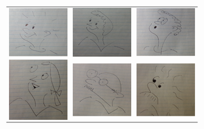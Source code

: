 | | | |
|:-------------------------:|:-------------------------:|:-------------------------:|
|<img width="400" alt="something" src="https://github.com/randomwangran/draw/raw/master/d0.0.PNG">  |<img width="400" alt="something" src="https://github.com/randomwangran/draw/raw/master/d0.1.PNG">  |<img width="400" alt="something" src="https://github.com/randomwangran/draw/raw/master/d0.2.PNG">  |
|<img width="400" alt="something" src="https://github.com/randomwangran/draw/raw/master/d0.3.PNG">  |<img width="400" alt="something" src="https://github.com/randomwangran/draw/raw/master/d0.4.PNG">  |<img width="400" alt="something" src="https://github.com/randomwangran/draw/raw/master/d0.5.PNG">  |
